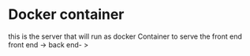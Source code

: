 # Docker container

this is the server that will run as docker Container to serve the front end
front end ->
back end- >
